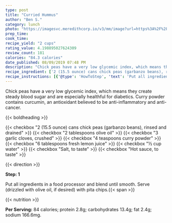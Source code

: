 ```yaml
---
type: post
title: "Curried Hummus"
author: "Ben S."
category: lunch
photo: "https://imagesvc.meredithcorp.io/v3/mm/image?url=https%3A%2F%2Fimages.media-allrecipes.com%2Fuserphotos%2F68692.jpg"
prep_time: 
cook_time: 
recipe_yield: "2 cups"
rating_value: 4.198895027624309
review_count: 181
calories: "84.3 calories"
date_published: 08/09/2019 07:48 PM
description: "Chick peas have a very low glycemic index, which means they create steady blood sugar and are especially healthful for diabetics. Curry powder contains curcumin, an antioxidant believed to be anti-inflammatory and anti-cancer."
recipe_ingredient: ['2 (15.5 ounce) cans chick peas (garbanzo beans), rinsed and drained', '2 tablespoons olive oil', '3 garlic cloves, crushed', '4 teaspoons curry powder', '6 tablespoons fresh lemon juice', '½ cup water', 'Salt, to taste', 'Hot sauce, to taste']
recipe_instructions: [{'@type': 'HowToStep', 'text': 'Put all ingredients in a food processor and blend until smooth. Serve (drizzled with olive oil, if desired) with pita chips.\n'}]
---
```


Chick peas have a very low glycemic index, which means they create steady blood sugar and are especially healthful for diabetics. Curry powder contains curcumin, an antioxidant believed to be anti-inflammatory and anti-cancer. 

{{< boldheading >}}

{{< checkbox "2 (15.5 ounce) cans chick peas (garbanzo beans), rinsed and drained" >}}
{{< checkbox "2 tablespoons olive oil" >}}
{{< checkbox "3  garlic cloves, crushed" >}}
{{< checkbox "4 teaspoons curry powder" >}}
{{< checkbox "6 tablespoons fresh lemon juice" >}}
{{< checkbox "½ cup water" >}}
{{< checkbox "Salt, to taste" >}}
{{< checkbox "Hot sauce, to taste" >}}


{{< direction >}}

**Step: 1**

Put all ingredients in a food processor and blend until smooth. Serve (drizzled with olive oil, if desired) with pita chips.{{< span >}}

{{< nutrition >}}

**Per Serving:** 84 calories; protein 2.8g; carbohydrates 13.4g; fat 2.4g; sodium 166.6mg.